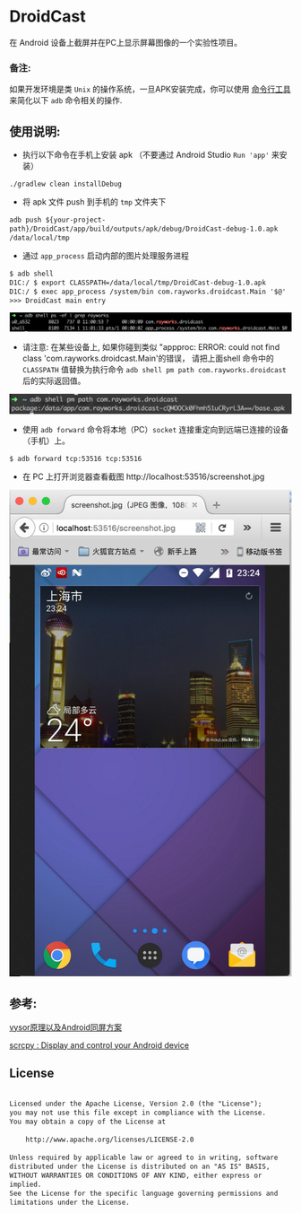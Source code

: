 # DroidCast
在 Android 设备上截屏并在PC上显示屏幕图像的一个实验性项目。


### 备注:
如果开发环境是类 `Unix` 的操作系统，一旦APK安装完成，你可以使用 [命令行工具](/cmd_tool/cmd_runner.c) 来简化以下 `adb` 命令相关的操作.

## 使用说明:

* 执行以下命令在手机上安装 apk （不要通过 Android Studio  `Run 'app'` 来安装）

```
./gradlew clean installDebug
```

* 将 apk 文件 push 到手机的 `tmp` 文件夹下
```
adb push ${your-project-path}/DroidCast/app/build/outputs/apk/debug/DroidCast-debug-1.0.apk /data/local/tmp
```

* 通过 `app_process` 启动内部的图片处理服务进程
```
$ adb shell
D1C:/ $ export CLASSPATH=/data/local/tmp/DroidCast-debug-1.0.apk
D1C:/ $ exec app_process /system/bin com.rayworks.droidcast.Main '$@'
>>> DroidCast main entry
```

![](/process_main.png)

* 请注意: 在某些设备上, 如果你碰到类似 "appproc: ERROR: could not find class 'com.rayworks.droidcast.Main'的错误，
请把上面shell 命令中的 `CLASSPATH` 值替换为执行命令 `adb shell pm path com.rayworks.droidcast` 后的实际返回值。

![](/apk_src_path.png)

* 使用 `adb forward` 命令将本地（PC）`socket` 连接重定向到远端已连接的设备（手机）上。
```
$ adb forward tcp:53516 tcp:53516
```

* 在 PC 上打开浏览器查看截图
http://localhost:53516/screenshot.jpg

 ![](/screen-shot.png)


## 参考:

[vysor原理以及Android同屏方案](http://zke1ev3n.me/2016/07/02/vysor%E5%8E%9F%E7%90%86%E4%BB%A5%E5%8F%8AAndroid%E5%90%8C%E5%B1%8F%E6%96%B9%E6%A1%88/)

[scrcpy : Display and control your Android device](https://github.com/Genymobile/scrcpy)

## License

```Copyright (C) 2018 rayworks

Licensed under the Apache License, Version 2.0 (the "License");
you may not use this file except in compliance with the License.
You may obtain a copy of the License at

    http://www.apache.org/licenses/LICENSE-2.0

Unless required by applicable law or agreed to in writing, software
distributed under the License is distributed on an "AS IS" BASIS,
WITHOUT WARRANTIES OR CONDITIONS OF ANY KIND, either express or implied.
See the License for the specific language governing permissions and
limitations under the License.
```


